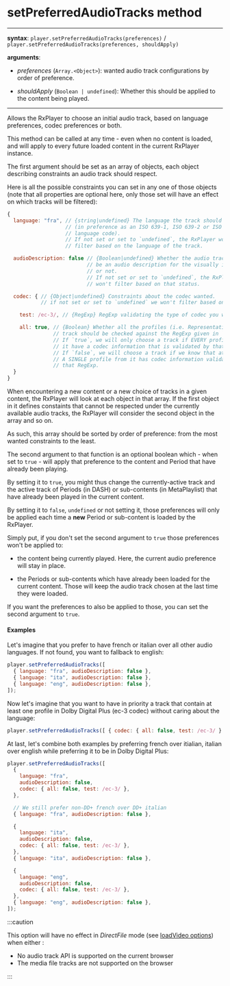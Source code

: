 # setPreferredAudioTracks method

---

**syntax**: `player.setPreferredAudioTracks(preferences)` /
`player.setPreferredAudioTracks(preferences, shouldApply)`

**arguments**:

- _preferences_ (`Array.<Object>`): wanted audio track configurations by
  order of preference.

- _shouldApply_ (`Boolean | undefined`): Whether this should be applied to the
  content being played.

---

Allows the RxPlayer to choose an initial audio track, based on language
preferences, codec preferences or both.

This method can be called at any time - even when no content is loaded, and will
apply to every future loaded content in the current RxPlayer instance.

The first argument should be set as an array of objects, each object describing
constraints an audio track should respect.

Here is all the possible constraints you can set in any one of those objects
(note that all properties are optional here, only those set will have an effect
on which tracks will be filtered):

```js
{
  language: "fra", // {string|undefined} The language the track should be in
                   // (in preference as an ISO 639-1, ISO 639-2 or ISO 639-3
                   // language code).
                   // If not set or set to `undefined`, the RxPlayer won't
                   // filter based on the language of the track.

  audioDescription: false // {Boolean|undefined} Whether the audio track should
                          // be an audio description for the visually impaired
                          // or not.
                          // If not set or set to `undefined`, the RxPlayer
                          // won't filter based on that status.

  codec: { // {Object|undefined} Constraints about the codec wanted.
           // if not set or set to `undefined` we won't filter based on codecs.

    test: /ec-3/, // {RegExp} RegExp validating the type of codec you want.

    all: true, // {Boolean} Whether all the profiles (i.e. Representation) in a
               // track should be checked against the RegExp given in `test`.
               // If `true`, we will only choose a track if EVERY profiles for
               // it have a codec information that is validated by that RegExp.
               // If `false`, we will choose a track if we know that at least
               // A SINGLE profile from it has codec information validated by
               // that RegExp.
  }
}
```

When encountering a new content or a new choice of tracks in a given content,
the RxPlayer will look at each object in that array.
If the first object in it defines constaints that cannot be respected under the
currently available audio tracks, the RxPlayer will consider the second object
in the array and so on.

As such, this array should be sorted by order of preference: from the most
wanted constraints to the least.

The second argument to that function is an optional boolean which - when set
to `true` - will apply that preference to the content and Period that have
already been playing.

By setting it to `true`, you might thus change the currently-active track and
the active track of Periods (in DASH) or sub-contents (in MetaPlaylist) that
have already been played in the current content.

By setting it to `false`, `undefined` or not setting it, those preferences will
only be applied each time a **new** Period or sub-content is loaded by the
RxPlayer.

Simply put, if you don't set the second argument to `true` those preferences
won't be applied to:

- the content being currently played.
  Here, the current audio preference will stay in place.

- the Periods or sub-contents which have already been loaded for the current
  content.
  Those will keep the audio track chosen at the last time they were loaded.

If you want the preferences to also be applied to those, you can set the second
argument to `true`.

#### Examples

Let's imagine that you prefer to have french or italian over all other audio
languages. If not found, you want to fallback to english:

```js
player.setPreferredAudioTracks([
  { language: "fra", audioDescription: false },
  { language: "ita", audioDescription: false },
  { language: "eng", audioDescription: false },
]);
```

Now let's imagine that you want to have in priority a track that contain at
least one profile in Dolby Digital Plus (ec-3 codec) without caring about the
language:

```js
player.setPreferredAudioTracks([ { codec: { all: false, test: /ec-3/ } ]);
```

At last, let's combine both examples by preferring french over itialian, italian
over english while preferring it to be in Dolby Digital Plus:

```js
player.setPreferredAudioTracks([
  {
    language: "fra",
    audioDescription: false,
    codec: { all: false, test: /ec-3/ },
  },

  // We still prefer non-DD+ french over DD+ italian
  { language: "fra", audioDescription: false },

  {
    language: "ita",
    audioDescription: false,
    codec: { all: false, test: /ec-3/ },
  },
  { language: "ita", audioDescription: false },

  {
    language: "eng",
    audioDescription: false,
    codec: { all: false, test: /ec-3/ },
  },
  { language: "eng", audioDescription: false },
]);
```

:::caution

This option will have no effect in _DirectFile_ mode
(see [loadVideo options](./../Basic_Methods/loadVideo.md#transport)) when either :

- No audio track API is supported on the current browser
- The media file tracks are not supported on the browser

:::

